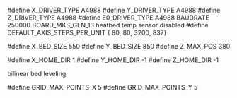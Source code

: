 #define X_DRIVER_TYPE  A4988
#define Y_DRIVER_TYPE  A4988
#define Z_DRIVER_TYPE  A4988
#define E0_DRIVER_TYPE A4988
BAUDRATE 250000
BOARD_MKS_GEN_13
heatbed temp sensor disabled
#define DEFAULT_AXIS_STEPS_PER_UNIT   { 80, 80, 3200, 837}

#define X_BED_SIZE 550
#define Y_BED_SIZE 850
#define Z_MAX_POS 380

#define X_HOME_DIR 1
#define Y_HOME_DIR -1
#define Z_HOME_DIR -1

bilinear bed leveling

#define GRID_MAX_POINTS_X 5
#define GRID_MAX_POINTS_Y 5
